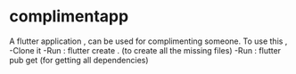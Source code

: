 # complimentapp

A flutter application , can be used for complimenting someone.
To use this , 
-Clone it
-Run : flutter create . (to create all the missing files)
-Run : flutter pub get (for getting all dependencies)
